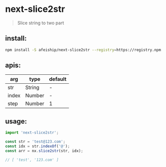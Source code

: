 # next-slice2str
> Slice string to two part

## install:
```bash
npm install -S afeiship/next-slice2str --registry=https://registry.npm.taobao.org
```

## apis:
| arg   | type   | default |
|-------|--------|---------|
| str   | String | -       |
| index | Number | -       |
| step  | Number | 1       |

## usage:
```js
import 'next-slice2str';

const str = 'test@123.com';
const idx = str.indexOf('@');
const arr = nx.slice2str(str, idx);

// [ 'test', '123.com' ]
```
